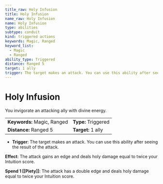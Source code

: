 ```yaml
---
title_raw: Holy Infusion
title: Holy Infusion
name_raw: Holy Infusion
name: Holy Infusion
type: abilities
subtype: conduit
kind: triggered actions
keywords: Magic, Ranged
keyword_list:
  - Magic
  - Ranged
ability_type: Triggered
distance: Ranged 5
target: 1 ally
trigger: The target makes an attack. You can use this ability after seeing the result of the attack.
---
```


# Holy Infusion

You invigorate an attacking ally with divine energy.

|                             |                     |
| :-------------------------- | :------------------ |
| **Keywords:** Magic, Ranged | **Type:** Triggered |
| **Distance:** Ranged 5      | **Target:** 1 ally  |

- **Trigger**: The target makes an attack. You can use this ability after seeing the result of the attack.

**Effect**: The attack gains an edge and deals holy damage equal to twice your Intuition score.

**Spend 1 [[Piety]]**: The attack has a double edge and deals holy damage equal to twice your Intuition score.
